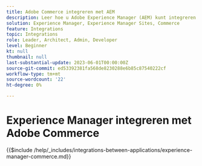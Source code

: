 ```yaml
---
title: Adobe Commerce integreren met AEM
description: Leer hoe u Adobe Experience Manager (AEM) kunt integreren met Adobe Commerce.
solution: Experience Manager, Experience Manager Sites, Commerce
feature: Integrations
topic: Integrations
role: Leader, Architect, Admin, Developer
level: Beginner
kt: null
thumbnail: null
last-substantial-update: 2023-06-01T00:00:00Z
source-git-commit: ed53392381fa568de8230288e6b85c87540222cf
workflow-type: tm+mt
source-wordcount: '22'
ht-degree: 0%

---
```



# Experience Manager integreren met Adobe Commerce

{{$include /help/_includes/integrations-between-applications/experience-manager-commerce.md}}
